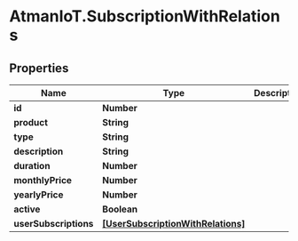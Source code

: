 # AtmanIoT.SubscriptionWithRelations

## Properties

Name | Type | Description | Notes
------------ | ------------- | ------------- | -------------
**id** | **Number** |  | [optional] 
**product** | **String** |  | 
**type** | **String** |  | [optional] 
**description** | **String** |  | 
**duration** | **Number** |  | 
**monthlyPrice** | **Number** |  | 
**yearlyPrice** | **Number** |  | 
**active** | **Boolean** |  | 
**userSubscriptions** | [**[UserSubscriptionWithRelations]**](UserSubscriptionWithRelations.md) |  | [optional] 


